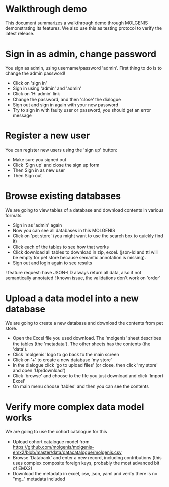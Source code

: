 # Walkthrough demo

This document summarizes a walkthrough demo through MOLGENIS demonstrating its features. We also use this as testing
protocol to verify the latest release.

# Sign in as admin, change password

You sign as admin, using username/password 'admin'. First thing to do is to change the admin password!

- Click on 'sign in'
- Sign in using 'admin' and 'admin'
- Click on 'Hi admin' link
- Change the password, and then 'close' the dialogue
- Sign out and sign in again with your new password
- Try to sign in with faulty user or password, you should get an error message

# Register a new user

You can register new users using the 'sign up' button:

- Make sure you signed out
- Click 'Sign up' and close the sign up form
- Then Sign in as new user
- Then Sign out

# Browse existing databases

We are going to view tables of a database and download contents in various formats.

- Sign in as 'admin' again
- Now you can see all databases in this MOLGENIS
- Click on 'pet store' (you might want to use the search box to quickly find it)
- Click each of the tables to see how that works
- Click download all tables to download in zip, excel. (json-ld and ttl will be empty for pet store because semantic
  annotation is missing).
- Sign out and login again to see results

! feature request: have JSON-LD always return all data, also if not semantically annotated
! known issue, the validations don't work on 'order'

# Upload a data model into a new database

We are going to create a new database and download the contents from pet store.

- Open the Excel file you used download. The 'molgenis' sheet describes the tables (the 'metadata'). The other sheets
  has the contents (the 'data').
- Click 'molgenis' logo to go back to the main screen
- Click on '+' to create a new database 'my store'
- In the dialogue click 'go to upload files' (or close, then click 'my store' and open 'Up/download')
- Click 'browse' and choose to the file you just download and click 'Import Excel'
- On main menu choose 'tables' and then you can see the contents

# Verify more complex data model works

We are going to use the cohort catalogue for this

- Upload cohort catalogue model
  from https://github.com/molgenis/molgenis-emx2/blob/master/data/datacatalogue/molgenis.csv
- Browse 'Databank' and enter a new record, including contributions (this uses complex composite foreign keys, probably
  the most advanced bit of EMX2)
- Download the metadata in excel, csv, json, yaml and verify there is no "mg\_" metadata included
